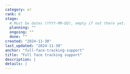 ```yaml
---
category: xr
rank: 8
stage:
  # Must be dates (YYYY-MM-DD), empty if not there yet.
  planning: ""
  ongoing: ""
  done: ""
created: "2024-11-30"
last_updated: "2024-11-30"
anchor: "full-face-tracking-support"
title: "Full face tracking support"
description: |
details: |
---
```

